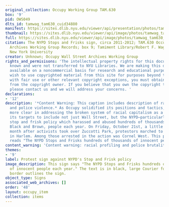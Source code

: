```yaml
---
original_collection: Occupy Working Group TAM.630
box: '9'
pid: OWS049
dlts_id: tamwag_tam630_cuid34880
manifest: https://sites.dlib.nyu.edu/viewer/api/presentation/photos/tamwag_tam630_cuid34880/manifest.json
thumbnail: https://sites.dlib.nyu.edu/viewer/api/image/photos/tamwag_tam630_cuid34880/1/full/256,/0/default.jpg
full: https://sites.dlib.nyu.edu/viewer/api/image/photos/tamwag_tam630_cuid34880/1/full/256,/0/default.jpg
citation: The NYPD Stops and Frisks sign, circa 2011-2012; TAM.630 Occupy Wall Street
  Archives Working Group Records; box 9; Tamiment Library/Robert F. Wagner Labor Archives,
  New York University
creator: Unknown; Occupy Wall Street Archives Working Group
rights_and_permisisons: 'The intellectual property rights for this document are not
  known and were not transferred to NYU Libraries. We are making this document publicly
  available on a noncommercial basis for research and educational purposes. If you
  wish to use copyrighted material from this site for purposes beyond those in accordance
  with fair use or other relevant copyright exceptions, you must obtain permission
  from the copyright owner. If you believe that you own the copyright to this document,
  please contact us and we will address your concerns. '
declarations:
- '12'
description: '*Content Warning: This caption includes description of racial profiling
  and police violence.* As Occupy solidified its positions and tactics, it became
  more clear in addressing the broken system of racial capitalism as a whole. It expanded
  its targets to include not just Wall Street, but the NYPD—particularly over NYPD''s
  stop and frisk policy which harassed and abused hundreds of thousands of, mostly
  Black and Brown, people each year. On Friday, October 21st, a little more than a
  month after activists took over Zuccotti Park, protestors marched to the 28th precinct
  in Harlem. Among those arrested in the action was Cornel West. This protest sign
  reads "The NYPD Stops and Frisks hundreds of thousands of innocent people each year." '
content_warning: 'Content warning: racial profiling and police brutality'
themes:
- '9'
label: Protest sign against NYPD's Stop and Frisk policy
image_description: This sign says "The NYPD Stops and Frisks hundreds of thousands
  of innocent people each year." The text is in black, large Courier font, and a black
  border outlines the sign.
object_type: Signs
associated_web_archives: []
order: '48'
layout: occupy_item
collection: items
---
```

